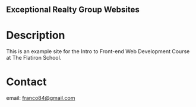 Exceptional Realty Group Websites
---

# Description

This is an example site for the Intro to Front-end Web
Development Course at The Flatiron School.

# Contact

email: franco84@gmail.com